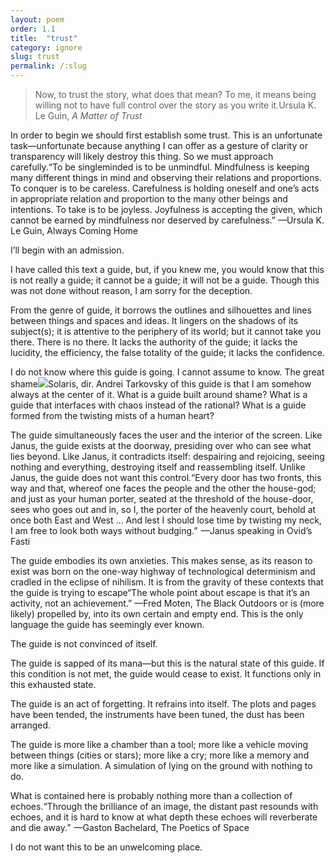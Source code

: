 ```yaml
---
layout: poem
order: 1.1
title:  "trust"
category: ignore
slug: trust
permalink: /:slug
---
```


> Now, to trust the story, what does that mean? To me, it means being willing not to have full control over the story as you write it.<a class="fn"></a><span class="fnc">Ursula K. Le Guin, *A Matter of Trust* </span>

In order to begin we should first establish some trust. This is an unfortunate task—unfortunate because anything I can offer as a gesture of clarity or transparency will likely destroy this thing. So we must approach carefully.<a class="fn"></a><span class="fnc">“To be singleminded is to be unmindful. Mindfulness is keeping many different things in mind and observing their relations and proportions. To conquer is to be careless. Carefulness is holding oneself and one’s acts in appropriate relation and proportion to the many other beings and intentions. To take is to be joyless. Joyfulness is accepting the given, which cannot be earned by mindfulness nor deserved by carefulness.” —Ursula K. Le Guin, Always Coming Home</span>

I’ll begin with an admission.

I have called this text a guide, but, if you knew me, you would know that this is not really a guide; it cannot be a guide; it will not be a guide. Though this was not done without reason, I am sorry for the deception.  

From the genre of guide, it borrows the outlines and silhouettes and lines between things and spaces and ideas. It lingers on the shadows of its subject(s); it is attentive to the periphery of its world; but it cannot take you there. There is no there. It lacks the authority of the guide; it lacks the lucidity, the efficiency, the false totality of the guide; it lacks the confidence.

I do not know where this guide is going. I cannot assume to know. The great shame<a class="fn"></a><span class="fnc"><img src="{{ site.baseurl }}/assets/img/solaris1b.png">Solaris, dir. Andrei Tarkovsky</span> of this guide is that I am somehow always at the center of it. What is a guide built around shame? What is a guide that interfaces with chaos instead of the rational? What is a guide formed from the twisting mists of a human heart?

The guide simultaneously faces the user and the interior of the screen. Like Janus, the guide exists at the doorway, presiding over who can see what lies beyond. Like Janus, it contradicts itself: despairing and rejoicing, seeing nothing and everything, destroying itself and reassembling itself. Unlike Janus, the guide does not want this control.<a class="fn"></a><span class="fnc">“Every door has two fronts, this way and that, whereof one faces the people and the other the house-god; and just as your human porter, seated at the threshold of the house-door, sees who goes out and in, so I, the porter of the heavenly court, behold at once both East and West … And lest I should lose time by twisting my neck, I am free to look both ways without budging.”  —Janus speaking in Ovid’s Fasti</span>

The guide embodies its own anxieties. This makes sense, as its reason to exist was born on the one-way highway of technological determinism and cradled in the eclipse of nihilism. It is from the gravity of these contexts that the guide is trying to escape<a class="fn"></a><span class="fnc">“The whole point about escape is that it’s an activity, not an achievement.” —Fred Moten, The Black Outdoors</span> or is (more likely) propelled by, into its own certain and empty end. This is the only language the guide has seemingly ever known.

​The guide is not convinced of itself.

The guide is sapped of its mana—but this is the natural state of this guide. If this condition is not met, the guide would cease to exist. It functions only in this exhausted state.

The guide is an act of forgetting. It refrains into itself. The plots and pages have been tended, the instruments have been tuned, the dust has been arranged.

The guide is more like a chamber than a tool; more like a vehicle moving between things (cities or stars); more like a cry; more like a memory and more like a simulation. A simulation of lying on the ground with nothing to do.

What is contained here is probably nothing more than a collection of echoes.<a class="fn"></a><span class="fnc">“Through the brilliance of an image, the distant past resounds with echoes, and it is hard to know at what depth these echoes will reverberate and die away.”  —Gaston Bachelard, The Poetics of Space</span>

I do not want this to be an unwelcoming place.
